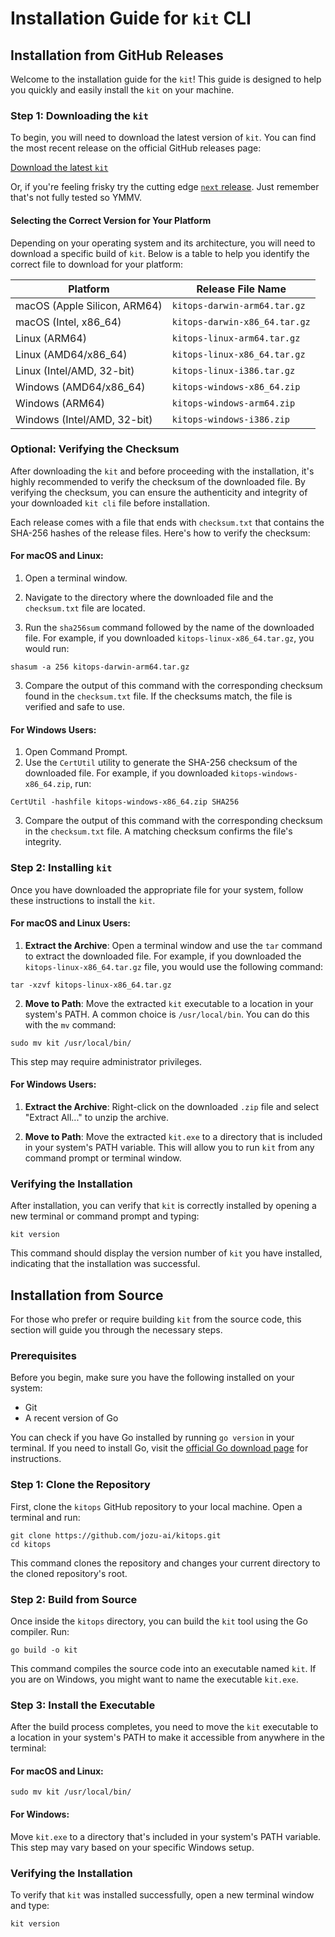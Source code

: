 <script setup>
import vGaTrack from '@theme/directives/ga'
</script>

# Installation Guide for `kit` CLI

## Installation from GitHub Releases
Welcome to the installation guide for the `kit`! This guide is designed to help you quickly and easily install the `kit` on your machine.

### Step 1: Downloading the `kit`

To begin, you will need to download the latest version of `kit`. You can find the most recent release on the official GitHub releases page:

<a href="https://github.com/jozu-ai/kitops/releases/latest"
  v-ga-track="{
    category: 'link',
    label: 'download the latest kit',
    location: 'docs/installation'
  }">
  Download the latest `kit`
</a>

Or, if you're feeling frisky try the cutting edge <a href="https://github.com/jozu-ai/kitops/releases/latest"
  v-ga-track="{
    category: 'link',
    label: 'download next release',
    location: 'docs/installation'
  }">`next` release</a>. Just remember that's not fully tested so YMMV.

#### Selecting the Correct Version for Your Platform

Depending on your operating system and its architecture, you will need to download a specific build of `kit`. Below is a table to help you identify the correct file to download for your platform:

| Platform                          | Release File Name               |
|-----------------------------------|---------------------------------|
| macOS (Apple Silicon, ARM64)      | `kitops-darwin-arm64.tar.gz`    |
| macOS (Intel, x86_64)             | `kitops-darwin-x86_64.tar.gz`   |
| Linux (ARM64)                     | `kitops-linux-arm64.tar.gz`     |
| Linux (AMD64/x86_64)              | `kitops-linux-x86_64.tar.gz`    |
| Linux (Intel/AMD, 32-bit)         | `kitops-linux-i386.tar.gz`      |
| Windows (AMD64/x86_64)            | `kitops-windows-x86_64.zip`     |
| Windows (ARM64)                   | `kitops-windows-arm64.zip`      |
| Windows (Intel/AMD, 32-bit)       | `kitops-windows-i386.zip`       |


### Optional: Verifying the Checksum

After downloading the `kit` and before proceeding with the installation, it's highly recommended to verify the checksum of the downloaded file. By verifying the checksum, you can ensure the authenticity and integrity of your downloaded `kit cli` file before installation.

Each release comes with a file that ends with `checksum.txt` that contains the SHA-256 hashes of the release files. Here's how to verify the checksum:

#### For macOS and Linux:

1. Open a terminal window.

2. Navigate to the directory where the downloaded file and the `checksum.txt` file are located.

3. Run the `sha256sum` command followed by the name of the downloaded file. For example, if you downloaded `kitops-linux-x86_64.tar.gz`, you would run:
```shell
shasum -a 256 kitops-darwin-arm64.tar.gz
```
3. Compare the output of this command with the corresponding checksum found in the `checksum.txt` file. If the checksums match, the file is verified and safe to use.

#### For Windows Users:

1. Open Command Prompt.
2. Use the `CertUtil` utility to generate the SHA-256 checksum of the downloaded file. For example, if you downloaded `kitops-windows-x86_64.zip`, run:
```shell
CertUtil -hashfile kitops-windows-x86_64.zip SHA256
```
3. Compare the output of this command with the corresponding checksum in the `checksum.txt` file. A matching checksum confirms the file's integrity.

### Step 2: Installing `kit`

Once you have downloaded the appropriate file for your system, follow these instructions to install the `kit`.

#### For macOS and Linux Users:

1. **Extract the Archive**: Open a terminal window and use the `tar` command to extract the downloaded file. For example, if you downloaded the `kitops-linux-x86_64.tar.gz` file, you would use the following command:

```shell
tar -xzvf kitops-linux-x86_64.tar.gz
```

2. **Move to Path**: Move the extracted `kit` executable to a location in your system's PATH. A common choice is `/usr/local/bin`. You can do this with the `mv` command:

```
sudo mv kit /usr/local/bin/
```
This step may require administrator privileges.

#### For Windows Users:

1. **Extract the Archive**: Right-click on the downloaded `.zip` file and select "Extract All..." to unzip the archive.

2. **Move to Path**: Move the extracted `kit.exe` to a directory that is included in your system's PATH variable. This will allow you to run `kit` from any command prompt or terminal window.


### Verifying the Installation

After installation, you can verify that `kit` is correctly installed by opening a new terminal or command prompt and typing:

```shell
kit version
```

This command should display the version number of `kit` you have installed, indicating that the installation was successful.


## Installation from Source

For those who prefer or require building `kit` from the source code, this section will guide you through the necessary steps.

### Prerequisites

Before you begin, make sure you have the following installed on your system:

- Git
- A recent version of Go

You can check if you have Go installed by running `go version` in your terminal. If you need to install Go, visit the [official Go download page](https://golang.org/dl/) for instructions.

### Step 1: Clone the Repository

First, clone the `kitops` GitHub repository to your local machine. Open a terminal and run:


```shell
git clone https://github.com/jozu-ai/kitops.git
cd kitops
```

This command clones the repository and changes your current directory to the cloned repository's root.

### Step 2: Build from Source

Once inside the `kitops` directory, you can build the `kit` tool using the Go compiler. Run:

```shell
go build -o kit
```

This command compiles the source code into an executable named `kit`. If you are on Windows, you might want to name the executable `kit.exe`.

### Step 3: Install the Executable

After the build process completes, you need to move the `kit` executable to a location in your system's PATH to make it accessible from anywhere in the terminal:

#### For macOS and Linux:

```shell
sudo mv kit /usr/local/bin/
```

#### For Windows:

Move `kit.exe` to a directory that's included in your system's PATH variable. This step may vary based on your specific Windows setup.

### Verifying the Installation

To verify that `kit` was installed successfully, open a new terminal window and type:

```shell
kit version
```
